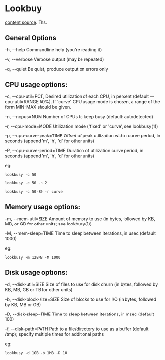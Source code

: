 # Lookbuy 
[content source](https://github.com/flow2000/lookbusy). Ths.
## General Options
-h, --help Commandline help (you're reading it)

-v, --verbose Verbose output (may be repeated)

-q, --quiet Be quiet, produce output on errors only

## CPU usage options:

-c, --cpu-util=PCT, Desired utilization of each CPU, in percent (default --cpu-util=RANGE 50%). If 'curve' CPU usage mode is chosen, a range of the form MIN-MAX should be given.

-n, --ncpus=NUM Number of CPUs to keep busy (default: autodetected)

-r, --cpu-mode=MODE Utilization mode ('fixed' or 'curve', see lookbusy(1))

-p, --cpu-curve-peak=TIME Offset of peak utilization within curve period, in seconds (append 'm', 'h', 'd' for other units)

-P, --cpu-curve-period=TIME Duration of utilization curve period, in seconds (append 'm', 'h', 'd' for other units)

eg:
```shell
lookbusy -c 50

lookbusy -c 50 -n 2

lookbusy -c 50-80 -r curve
```
## Memory usage options:

-m, --mem-util=SIZE Amount of memory to use (in bytes, followed by KB, MB, or GB for other units; see lookbusy(1))

-M, --mem-sleep=TIME Time to sleep between iterations, in usec (default 1000)

eg:
```shell
lookbusy -m 128MB -M 1000
```
## Disk usage options:

-d, --disk-util=SIZE Size of files to use for disk churn (in bytes, followed by KB, MB, GB or TB for other units)

-b, --disk-block-size=SIZE Size of blocks to use for I/O (in bytes, followed by KB, MB or GB)

-D, --disk-sleep=TIME Time to sleep between iterations, in msec (default 100)

-f, --disk-path=PATH Path to a file/directory to use as a buffer (default /tmp); specify multiple times for additional paths

eg:
```shell
lookbusy -d 1GB -b 1MB -D 10
```


